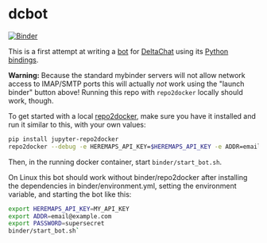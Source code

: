 # dcbot

[![Binder](https://mybinder.org/badge_logo.svg)](https://mybinder.org/v2/gh/deeplook/dcbot/main?urlpath=lab)

This is a first attempt at writing a [bot](https://bots.delta.chat/) for [DeltaChat](https://delta.chat/en/) using its [Python bindings](https://py.delta.chat/).

**Warning:** Because the standard mybinder servers will not allow network access to IMAP/SMTP ports this will actually *not* work using the "launch binder" button above! Running this repo with `repo2docker` locally should work, though.

To get started with a local [repo2docker](https://github.com/jupyterhub/repo2docker), make sure you have it installed and run it similar to this, with your own values:

```bash
pip install jupyter-repo2docker
repo2docker --debug -e HEREMAPS_API_KEY=$HEREMAPS_API_KEY -e ADDR=email@example.com -e PASSWORD=supersecret .
```

Then, in the running docker container, start `binder/start_bot.sh`.

On Linux this bot should work without binder/repo2docker after installing the dependencies in binder/environment.yml, setting the environment variable,  and starting the bot like this:

```bash
export HEREMAPS_API_KEY=MY_API_KEY
export ADDR=email@example.com
export PASSWORD=supersecret
binder/start_bot.sh`
```
